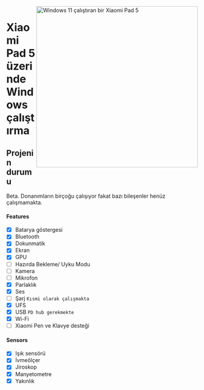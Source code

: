 <img align="right" src="https://raw.githubusercontent.com/erdilS/Port-Windows-11-Xiaomi-Pad-5/main/nabu.png" width="425" alt="Windows 11 çalıştıran bir Xiaomi Pad 5">

# Xiaomi Pad 5 üzerinde Windows çalıştırma

## Projenin durumu

Beta. Donanımların birçoğu çalışıyor fakat bazı bileşenler henüz çalışmamakta.

#### Features

- [X] Batarya göstergesi
- [X] Bluetooth
- [X] Dokunmatik
- [X] Ekran
- [X] GPU
- [ ] Hazırda Bekleme/ Uyku Modu
- [ ] Kamera
- [ ] Mikrofon
- [X] Parlaklık
- [X] Ses
- [ ] Şarj ``Kısmi olarak çalışmakta``
- [X] UFS
- [X] USB ``PD hub gerekmekte``
- [X] Wi-Fi
- [ ] Xiaomi Pen ve Klavye desteği

#### Sensors

- [X] Işık sensörü
- [X] İvmeölçer
- [X] Jiroskop
- [X] Manyetometre
- [X] Yakınlık
